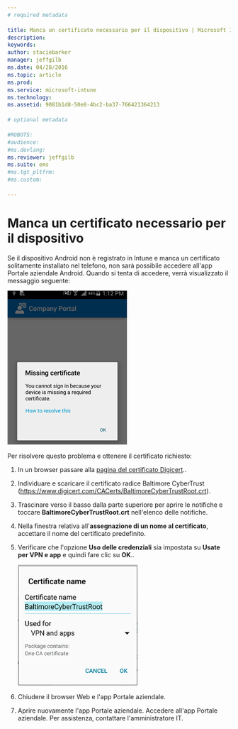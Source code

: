 ```yaml
---
# required metadata

title: Manca un certificato necessario per il dispositivo | Microsoft Intune
description:
keywords:
author: staciebarker
manager: jeffgilb
ms.date: 04/28/2016
ms.topic: article
ms.prod:
ms.service: microsoft-intune
ms.technology:
ms.assetid: 9081b1d8-50e8-4bc2-ba37-766421364213

# optional metadata

#ROBOTS:
#audience:
#ms.devlang:
ms.reviewer: jeffgilb
ms.suite: ems
#ms.tgt_pltfrm:
#ms.custom:

---
```



# Manca un certificato necessario per il dispositivo
Se il dispositivo Android non è registrato in Intune e manca un certificato solitamente installato nel telefono, non sarà possibile accedere all'app Portale aziendale Android. Quando si tenta di accedere, verrà visualizzato il messaggio seguente:

![andr-cert-install-cert-missing](./media/andr-cert_install-1-cert_missing.png)

Per risolvere questo problema e ottenere il certificato richiesto:

1.  In un browser passare alla [pagina del certificato Digicert](https://www.digicert.com/digicert-root-certificates.htm)..

2.  Individuare e scaricare il certificato radice Baltimore CyberTrust (https://www.digicert.com/CACerts/BaltimoreCyberTrustRoot.crt).

3.  Trascinare verso il basso dalla parte superiore per aprire le notifiche e toccare **BaltimoreCyberTrustRoot.crt** nell'elenco delle notifiche.

4.  Nella finestra relativa all'**assegnazione di un nome al certificato**, accettare il nome del certificato predefinito.

5. Verificare che l'opzione **Uso delle credenziali** sia impostata su **Usate per VPN e app** e quindi fare clic su **OK**..

    ![andr-cert-install-add-cert-name](./media/andr-cert_install-2-add_cert_name.png)

6. Chiudere il browser Web e l'app Portale aziendale.

7. Aprire nuovamente l'app Portale aziendale. Accedere all'app Portale aziendale. Per assistenza, contattare l'amministratore IT.

<!--HONumber=May16_HO1-->


